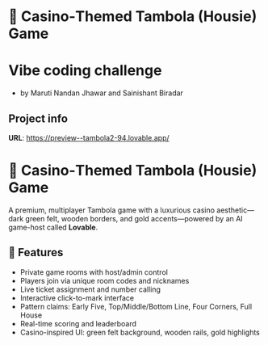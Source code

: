 # 🎰 Casino‑Themed Tambola (Housie) Game
# Vibe coding challenge 
- by Maruti Nandan Jhawar and Sainishant Biradar

## Project info

**URL**: https://preview--tambola2-94.lovable.app/

# 🎰 Casino‑Themed Tambola (Housie) Game

A premium, multiplayer Tambola game with a luxurious casino aesthetic—dark green felt, wooden borders, and gold accents—powered by an AI game-host called **Lovable**.

## 🌟 Features

- Private game rooms with host/admin control  
- Players join via unique room codes and nicknames  
- Live ticket assignment and number calling  
- Interactive click-to-mark interface  
- Pattern claims: Early Five, Top/Middle/Bottom Line, Four Corners, Full House  
- Real-time scoring and leaderboard  
- Casino-inspired UI: green felt background, wooden rails, gold highlights  


